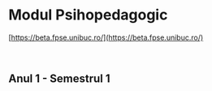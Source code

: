 # Modul Psihopedagogic

[https://beta.fpse.unibuc.ro/](https://beta.fpse.unibuc.ro/)

<br>

## Anul 1 - Semestrul 1


